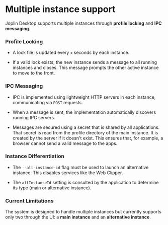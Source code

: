 # Multiple instance support

Joplin Desktop supports multiple instances through **profile locking** and **IPC messaging**.

### Profile Locking

- A lock file is updated every `x` seconds by each instance.

- If a valid lock exists, the new instance sends a message to all running instances and closes. This message prompts the other active instance to move to the front.

### IPC Messaging

- IPC is implemented using lightweight HTTP servers in each instance, communicating via `POST` requests.

- When a message is sent, the implementation automatically discovers running IPC servers.

- Messages are secured using a secret that is shared by all applications. That secret is read from the profile directory of the main instance. It is created by the server if it doesn't exist. This ensures that, for example, a browser cannot send a valid message to the apps.

### Instance Differentiation

- The `--alt-instance-id` flag must be used to launch an alternative instance. This disables services like the Web Clipper.

- The `altInstanceId` setting is consulted by the application to determine its type (main or alternative instance).

### Current Limitations

The system is designed to handle multiple instances but currently supports only two through the UI: a **main instance** and an **alternative instance**.